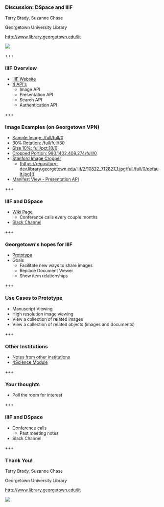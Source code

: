 ### Discussion: DSpace and IIIF

Terry Brady, Suzanne Chase

Georgetown University Library

http://www.library.georgetown.edu/lit

![](https://www.library.georgetown.edu/sites/default/files/library-logo.png)

+++

### IIIF Overview

* [IIIF Website](http://iiif.io/)
* [4 API's](http://iiif.io/technical-details)
  * Image API
  * Presentation API
  * Search API
  * Authentication API
  
+++

### Image Examples (on Georgetown VPN)

* [Sample Image: /full/full/0](https://repository-dev.library.georgetown.edu/iiif/2/10822_712827_1.jpg/full/full/0/default.jpg)
* [30% Rotation: /full/full/30](https://repository-dev.library.georgetown.edu/iiif/2/10822_712827_1.jpg/full/full/30/default.jpg)
* [Size 10%: full/pct:10/0](https://repository-dev.library.georgetown.edu/iiif/2/10822_712827_1.jpg/full/pct:10/0/default.jpg)
* [Cropped Portion: 990,1402,408,274/full/0](https://repository-dev.library.georgetown.edu/iiif/2/10822_712827_1.jpg/990,1402,408,274/full/0/default.jpg)
* [Stanford Image Cropper](https://stanford.edu/~efisch17/iiif-tools/cropper/)  
  * [https://repository-dev.library.georgetown.edu/iiif/2/10822_712827_1.jpg/full/full/0/default.jpg]()
* [Manifest View - Presentation API](https://repository-dev.library.georgetown.edu/uv-202/app.html?manifestUri=https://gist.githubusercontent.com/terrywbrady/af65cbce94f9457a4705210aa84ead70/raw/9051f7d0b0377649a122689852efddc6dc4c314d/manifest.json)

+++

### IIIF and DSpace

* [Wiki Page](https://wiki.duraspace.org/display/DSPACE/IIIF+and+DSpace)
  * Conference calls every couple months
* [Slack Channel](https://dspace-org.slack.com/messages/C4LVB5069)

+++

### Georgetown's hopes for IIIF

* [Prototype](https://wiki.duraspace.org/display/DSPACE/IIIF+Experimentation+at+Georgetown+-+June+2017)
* Goals
  * Facilitate new ways to share images
  * Replace Document Viewer
  * Show item relationships

+++


### Use Cases to Prototype

* Manuscript Viewing
* High resolution image viewing
* View a collection of related images
* View a collection of related objects (images and documents)

+++

### Other Institutions

* [Notes from other institutions](https://wiki.duraspace.org/pages/viewpage.action?pageId=85525679)
* [4Science Module](https://www.4science.it/en/iiif-image-viewer/)

+++

### Your thoughts

* Poll the room for interest

+++


### IIIF and DSpace

* Conference calls
  * Past meeting notes
* Slack Channel

+++

### Thank You!

Terry Brady, Suzanne Chase

Georgetown University Library

http://www.library.georgetown.edu/lit

![](https://www.library.georgetown.edu/sites/default/files/library-logo.png)

